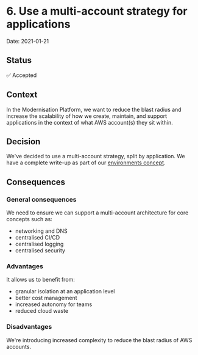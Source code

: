 # 6. Use a multi-account strategy for applications

Date: 2021-01-21

## Status

✅ Accepted

## Context

In the Modernisation Platform, we want to reduce the blast radius and increase the scalability of how we create, maintain, and support applications in the context of what AWS account(s) they sit within.

## Decision

We've decided to use a multi-account strategy, split by application. We have a complete write-up as part of our [environments concept](https://ministryofjustice.github.io/modernisation-platform/concepts/environments/).

## Consequences

### General consequences

We need to ensure we can support a multi-account architecture for core concepts such as:
- networking and DNS
- centralised CI/CD
- centralised logging
- centralised security

### Advantages

It allows us to benefit from:
- granular isolation at an application level
- better cost management
- increased autonomy for teams
- reduced cloud waste

### Disadvantages

We're introducing increased complexity to reduce the blast radius of AWS accounts.
